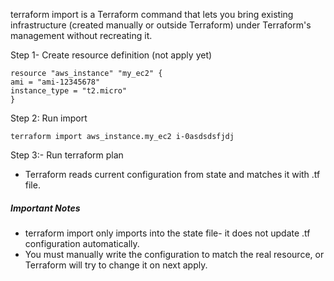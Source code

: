 terraform import is a Terraform command that lets you bring existing infrastructure (created manually or outside Terraform) under Terraform's management without recreating it.

Step 1- Create resource definition (not apply yet)
```
resource "aws_instance" "my_ec2" {
ami = "ami-12345678"
instance_type = "t2.micro"
}
```
Step 2: Run import

```
terraform import aws_instance.my_ec2 i-0asdsdsfjdj
```
Step 3:- Run terraform plan
- Terraform reads current configuration from state and matches it with .tf file.

##### Important Notes
- terraform import only imports into the state file- it does not update .tf configuration automatically.
- You must manually write the configuration to match the real resource, or Terraform will try to change it on next apply.